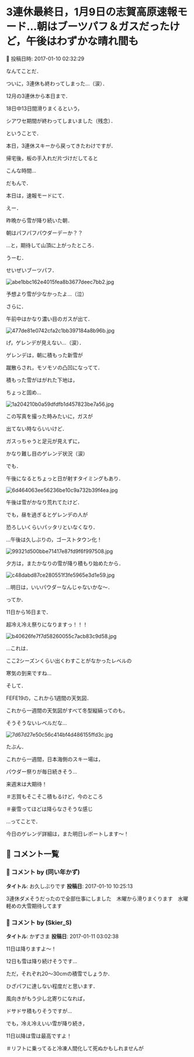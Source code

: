 # 3連休最終日，1月9日の志賀高原速報モード…朝はブーツパフ＆ガスだったけど，午後はわずかな晴れ間も

📅 投稿日時: 2017-01-10 02:32:29

なんてことだ．


ついに，3連休も終わってしまった…（涙）．


12月の3連休から本日まで．


18日中13日間滑りまくるという，


シアワセ期間が終わってしまいました（残念）．





ということで．


本日，3連休スキーから戻ってきたわけですが．


帰宅後，板の手入れだ片づけだしてると


こんな時間…





だもんで．


本日は，速報モードにて．





えー．


昨晩から雪が降り続いた朝．


朝はパフパフパウダーデーか？？


…と，期待して山頂に上がったところ．





うーむ．


せいぜいブーツパフ．




![abe1bbc162e4015fea8b3677deec7bb2.jpg](images/abe1bbc162e4015fea8b3677deec7bb2.jpg)




予想より雪が少なかったよ…（泣）





さらに．


午前中はかなり濃い目のガスが出て．




![477de81e0742cfa2c1bb397184a8b96b.jpg](images/477de81e0742cfa2c1bb397184a8b96b.jpg)




げ，ゲレンデが見えない…（涙）．





ゲレンデは，朝に積もった新雪が


蹴散らされ，モソモソの凸凹になってて．


積もった雪がはがれた下地は，


ちょっと固め…




![1a204210b0a59dfdfb1d457823be7a56.jpg](images/1a204210b0a59dfdfb1d457823be7a56.jpg)




この写真を撮った時みたいに，ガスが


出てない時ならいいけど．


ガスっちゃうと足元が見えずに，


かなり難し目のゲレンデ状況（涙）





でも．


午後になるとちょっと日が射すタイミングもあり．




![6d464063ee56236be10c9a732b39f4ea.jpg](images/6d464063ee56236be10c9a732b39f4ea.jpg)




午後は雪がかなり荒れてたけど．


でも，昼を過ぎるとゲレンデの人が


恐ろしいくらいパッタリといなくなり．


…午後は久しぶりの，ゴーストタウン化！




![99321d500bbe71417e87fd9f6f997508.jpg](images/99321d500bbe71417e87fd9f6f997508.jpg)







夕方は，またかなりの雪が降り積もり始めたから．




![c48dabd87ce280551f3fe5965e3d1e59.jpg](images/c48dabd87ce280551f3fe5965e3d1e59.jpg)




…明日は，いいパウダーなんじゃないかな～．





ってか．


11日から16日まで．


超冷え冷え祭りになりますっ！！！




![b40626fe7f7d58260055c7acb83c9d58.jpg](images/b40626fe7f7d58260055c7acb83c9d58.jpg)




…これは．


ここ2シーズンくらい出くわすことがなかったレベルの


寒気の到来ですね…





そして．


FEFE19の，これから1週間の天気図．


これから一週間の天気図がすべて冬型縦縞ってのも，


そうそうないレベルだな…




![7d67d27e50c56c414bf4d486155ffd3c.jpg](images/7d67d27e50c56c414bf4d486155ffd3c.jpg)




たぶん．


これから一週間，日本海側のスキー場は，


パウダー祭りが毎日続きそう…


来週末は大期待！


＃志賀もそこそこ積もるけど，今のところ


＃豪雪ってほどは降らなさそうな感じ





…ってことで．


今日のゲレンデ詳細は，また明日レポートします～！

## 💬 コメント一覧

### 💬 コメント by (同い年かず)
**タイトル**: お久しぶりです
**投稿日**: 2017-01-10 10:25:13

3連休ダメそうだったので全部仕事にしました　木曜から滑りまくります　水曜軽めの大雪期待してます

### 💬 コメント by (Skier_S)
**タイトル**: かずさま
**投稿日**: 2017-01-11 03:02:38

11日は降りますよ～！

12日も雪は降り続けそうです…

ただ，それぞれ20～30cmの積雪でしょうか．

ひざパフに達しない程度だと思います．

風向きがもう少し北寄りになれば，

ドサドサ積もりそうですが…

でも，冷え冷えいい雪が降り続き，

11日以降は雪は最高ですよ！

＃リフトに乗ってると冷凍人間化して死ぬかもしれませんが

